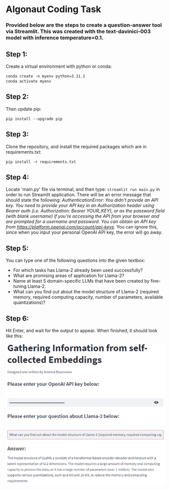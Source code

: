 # Algonaut Coding Task

### Provided below are the steps to create a question-answer tool via Streamlit. This was created with the text-davinici-003 model with inference temperature=0.1.

## Step 1:
Create a virtual environment with python or conda:
```
conda create -n myenv python=3.11.1
conda activate myenv
```
## Step 2:
Then update pip:
```
pip install --upgrade pip
```
## Step 3:
Clone the repository, and install the required packages which are in requirements.txt:
```
pip install -r requirements.txt
```
## Step 4:
Locate 'main.py' file via terminal, and then type: ```streamlit run main.py``` in order to run Streamlit application.  There will be an error message that should state the following:  *AuthenticationError: You didn't provide an API key. You need to provide your API key in an Authorization header using Bearer auth (i.e. Authorization: Bearer YOUR_KEY), or as the password field (with blank username) if you're accessing the API from your browser and are prompted for a username and password. You can obtain an API key from https://platform.openai.com/account/api-keys.*  You can ignore this, since when you input your personal OpenAI API key, the error will go away.  
## Step 5:
You can type one of the following questions into the given textbox:
- For which tasks has Llama-2 already been used successfully?
- What are promising areas of application for Llama-2?
- Name at least 5 domain-specific LLMs that have been created by fine-tuning Llama-2.
- What can you find out about the model structure of Llama-2 (required memory, required computing capacity, number of parameters, available quantizations)?
## Step 6:
Hit Enter, and wait for the output to appear. When finished, it should look like this: 


![](coding_exercise_algonaut/screenshot.PNG)

